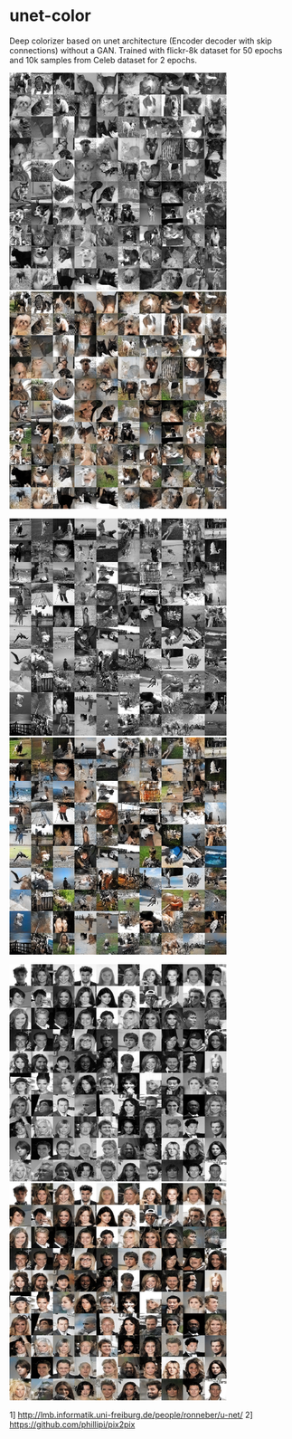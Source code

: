 # unet-color
Deep colorizer based on unet architecture (Encoder decoder with skip connections) without a GAN. 
Trained with flickr-8k dataset for 50 epochs and 10k samples from Celeb dataset for 2 epochs. 

<img src="https://raw.githubusercontent.com/4g/unet-color/master/images/grayscale_3.png" height="384"><img src="https://raw.githubusercontent.com/4g/unet-color/master/images/colored_3.png" height="384"> 

<img src="https://raw.githubusercontent.com/4g/unet-color/master/images/grayscale_4.png" height="384"> <img src="https://raw.githubusercontent.com/4g/unet-color/master/images/colored_4.png" height="384"> 

<img src="https://raw.githubusercontent.com/4g/unet-color/master/images/grayscale_2.png" height="384"><img src="https://raw.githubusercontent.com/4g/unet-color/master/images/colored_2.png" height="384"> 


1] http://lmb.informatik.uni-freiburg.de/people/ronneber/u-net/
2] https://github.com/phillipi/pix2pix

